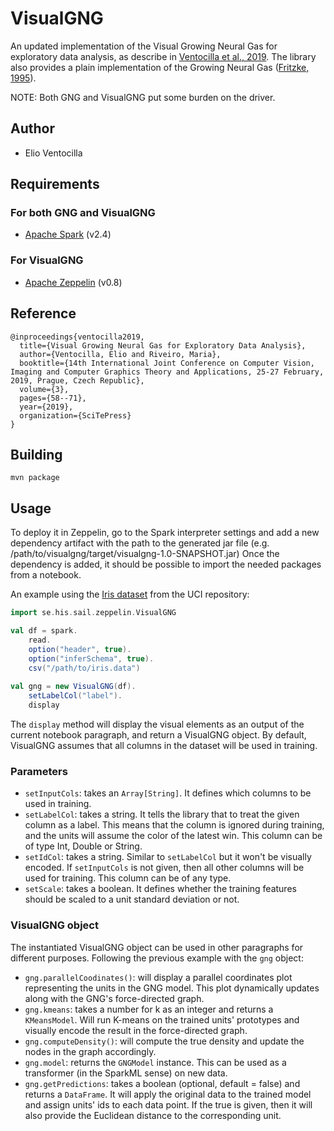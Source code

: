 # VisualGNG
An updated implementation of the Visual Growing Neural Gas for exploratory data analysis, as describe in  [Ventocilla et al., 2019](https://www.scitepress.org/PublicationsDetail.aspx?ID=la6GQgbV48M=&t=1).
The library also provides a plain implementation of the Growing Neural Gas ([Fritzke, 1995](http://papers.nips.cc/paper/893-a-growing-neural-gas-network-learns-topologies.pdf)).

NOTE: Both GNG and VisualGNG put some burden on the driver.

## Author
- Elio Ventocilla 
 

## Requirements
### For both GNG and VisualGNG
- [Apache Spark](http://spark.apache.org/) (v2.4)
 

### For VisualGNG
- [Apache Zeppelin](https://zeppelin.apache.org/) (v0.8)
 

## Reference
```
@inproceedings{ventocilla2019,
  title={Visual Growing Neural Gas for Exploratory Data Analysis},
  author={Ventocilla, Elio and Riveiro, Maria},
  booktitle={14th International Joint Conference on Computer Vision, Imaging and Computer Graphics Theory and Applications, 25-27 February, 2019, Prague, Czech Republic},
  volume={3},
  pages={58--71},
  year={2019},
  organization={SciTePress}
}
```

## Building
```
mvn package
```


## Usage
To deploy it in Zeppelin, go to the Spark interpreter settings and add a new dependency artifact with the path to the generated jar file (e.g. /path/to/visualgng/target/visualgng-1.0-SNAPSHOT.jar)
Once the dependency is added, it should be possible to import the needed packages from a notebook.

An example using the [Iris dataset](https://archive.ics.uci.edu/ml/datasets/Iris) from the UCI repository:


```scala
import se.his.sail.zeppelin.VisualGNG

val df = spark.
    read.
    option("header", true).
    option("inferSchema", true).
    csv("/path/to/iris.data")
    
val gng = new VisualGNG(df).
    setLabelCol("label").
    display
```

The `display` method will display the visual elements as an output of the current notebook paragraph, and return a VisualGNG object.
By default, VisualGNG assumes that all columns in the dataset will be used in training.

### Parameters
- `setInputCols`: takes an `Array[String]`. It defines which columns to be used in training.
- `setLabelCol`: takes a string. It tells the library that to treat the given column as a label. This means that the column is ignored during training, and the units will assume the color of the latest win. This column can be of type Int, Double or String.
- `setIdCol`: takes a string. Similar to `setLabelCol` but it won't be visually encoded. If `setInputCols` is not given, then all other columns will be used for training. This column can be of any type.
- `setScale`: takes a boolean. It defines whether the training features should be scaled to a unit standard deviation or not.


### VisualGNG object
The instantiated VisualGNG object can be used in other paragraphs for different purposes. Following the previous example with the `gng` object:

- `gng.parallelCoodinates()`: will display a parallel coordinates plot representing the units in the GNG model. This plot dynamically updates along with the GNG's force-directed graph.
- `gng.kmeans`: takes a number for k as an integer and returns a `KMeansModel`. Will run K-means on the trained units' prototypes and visually encode the result in the force-directed graph.
- `gng.computeDensity()`: will compute the true density and update the nodes in the graph accordingly.
- `gng.model`: returns the `GNGModel` instance. This can be used as a transformer (in the SparkML sense) on new data.
- `gng.getPredictions`: takes a boolean (optional, default = false) and returns a `DataFrame`. It will apply the original data to the trained model and assign units' ids to each data point. If the true is given, then it will also provide the Euclidean distance to the corresponding unit.